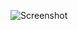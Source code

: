![Screenshot](https://raw.githubusercontent.com/Cryakl/Ultimate-RAT-Collection/refs/heads/main/Sainbox/4.0snips/Screenshot.png)
